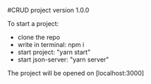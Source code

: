 #CRUD project version 1.0.0

To start a project:
* clone the repo
* write in terminal: npm i
* start project: "yarn start"
* start json-server: "yarn server"

The project will be opened on [localhost:3000]